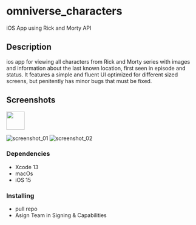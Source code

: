 # omniverse_characters
iOS App using Rick and Morty API

## Description

ios app for viewing all characters from Rick and Morty series with images and information about the last known location, first seen in episode and status. It features a simple and fluent UI optimized for different sized screens, but penitently has minor bugs that must be fixed.

## Screenshots

<img src="https://i.ibb.co/X3DL7jT/screenshot-01.png" width="48">

![screenshot_01](https://i.ibb.co/X3DL7jT/screenshot-01.png)
![screenshot_02](https://i.ibb.co/mvBhrhW/screenshot-02.png)

### Dependencies

* Xcode 13
* macOs
* iOS 15

### Installing

* pull repo
* Asign Team in Signing & Capabilities


